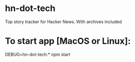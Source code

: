 # hn-dot-tech
Top story tracker for Hacker News. With archives included

# To start app [MacOS or Linux]:
DEBUG=hn-dot-tech:* npm start
